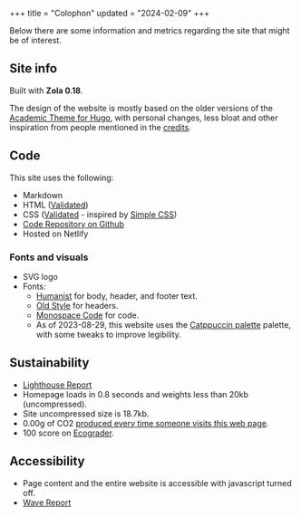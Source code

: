 +++
title = "Colophon"
updated = "2024-02-09"
+++

Below there are some information and metrics regarding the site that might be of interest.

## Site info

Built with **Zola 0.18**.

The design of the website is mostly based on the older versions of the [Academic Theme for Hugo](https://github.com/HugoBlox/theme-academic-cv), with personal changes, less bloat and other inspiration from people mentioned in the [credits](/credits/).

## Code

This site uses the following:
- Markdown
- HTML ([Validated](https://validator.w3.org/nu/?doc=https://www.andreatitolo.com/))
- CSS ([Validated](http://jigsaw.w3.org/css-validator/validator?lang=en&profile=css3svg&uri=https%3A%2F%2Fwww.andreatitolo.com&usermedium=all&vextwarning=&warning=1) - inspired by [Simple CSS](https://simplecss.org/))
- [Code Repository on Github](https://github.com/andreatitolo/andreatitolo_web)
- Hosted on Netlify

### Fonts and visuals

- SVG logo
- Fonts:
  - [Humanist](https://github.com/system-fonts/modern-font-stacks#humanist) for body, header, and footer text.
  - [Old Style](https://github.com/system-fonts/modern-font-stacks#old-style) for headers.
  - [Monospace Code](https://github.com/system-fonts/modern-font-stacks#monospace-code) for code.
  - As of 2023-08-29, this website uses the [Catppuccin palette](https://github.com/catppuccin/palette) palette, with some tweaks to improve legibility.

## Sustainability

- [Lighthouse Report](https://pagespeed.web.dev/analysis/https-www-andreatitolo-com/6wpwy9vn6z?form_factor=desktop)
- Homepage loads in 0.8 seconds and weights less than 20kb (uncompressed).
- Site uncompressed size is 18.7kb.
- 0.00g of CO2 [produced every time someone visits this web page](https://www.websitecarbon.com/website/andreatitolo-com/).
- 100 score on [Ecograder](https://ecograder.com/report/uVJ0MKte3W5ZEqFZRqzyQyz9).

## Accessibility

- Page content and the entire website is accessible with javascript turned off.
- [Wave Report](https://wave.webaim.org/report#/https://www.andreatitolo.com/)